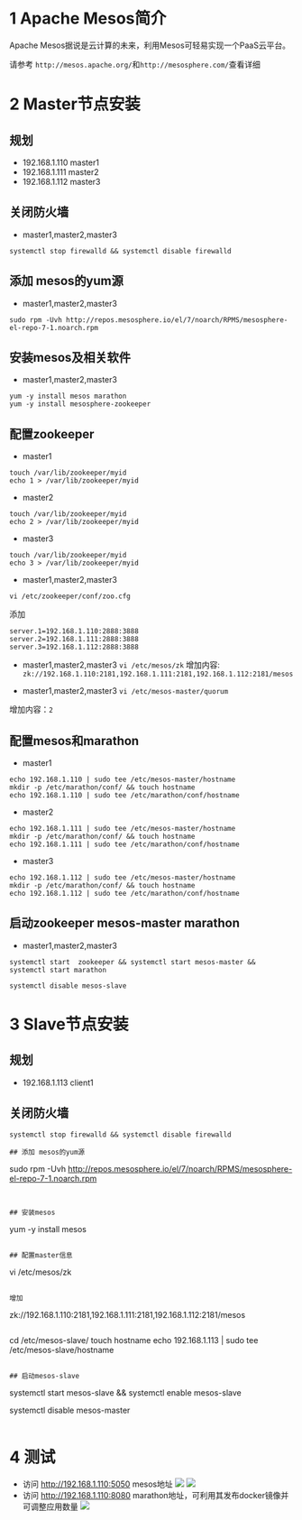 # 1 Apache Mesos简介

Apache Mesos据说是云计算的未来，利用Mesos可轻易实现一个PaaS云平台。

请参考 `http://mesos.apache.org/`和`http://mesosphere.com/`查看详细

# 2 Master节点安装

## 规划

- 192.168.1.110 master1
- 192.168.1.111 master2
- 192.168.1.112 master3

## 关闭防火墙

- master1,master2,master3
```
systemctl stop firewalld && systemctl disable firewalld
```

## 添加 mesos的yum源

- master1,master2,master3
```
sudo rpm -Uvh http://repos.mesosphere.io/el/7/noarch/RPMS/mesosphere-el-repo-7-1.noarch.rpm
```


## 安装mesos及相关软件

- master1,master2,master3
```
yum -y install mesos marathon
yum -y install mesosphere-zookeeper
```

## 配置zookeeper

- master1
```
touch /var/lib/zookeeper/myid
echo 1 > /var/lib/zookeeper/myid
```

- master2
```
touch /var/lib/zookeeper/myid
echo 2 > /var/lib/zookeeper/myid
```

- master3
```
touch /var/lib/zookeeper/myid
echo 3 > /var/lib/zookeeper/myid
```


- master1,master2,master3

`vi /etc/zookeeper/conf/zoo.cfg`

添加

```
server.1=192.168.1.110:2888:3888
server.2=192.168.1.111:2888:3888
server.3=192.168.1.112:2888:3888
```

- master1,master2,master3
`vi /etc/mesos/zk`
增加内容:
`zk://192.168.1.110:2181,192.168.1.111:2181,192.168.1.112:2181/mesos`

- master1,master2,master3
`vi /etc/mesos-master/quorum`

增加内容：`2`

## 配置mesos和marathon

- master1
```
echo 192.168.1.110 | sudo tee /etc/mesos-master/hostname
mkdir -p /etc/marathon/conf/ && touch hostname
echo 192.168.1.110 | sudo tee /etc/marathon/conf/hostname
```

- master2
```
echo 192.168.1.111 | sudo tee /etc/mesos-master/hostname
mkdir -p /etc/marathon/conf/ && touch hostname
echo 192.168.1.111 | sudo tee /etc/marathon/conf/hostname
```

- master3
```
echo 192.168.1.112 | sudo tee /etc/mesos-master/hostname
mkdir -p /etc/marathon/conf/ && touch hostname
echo 192.168.1.112 | sudo tee /etc/marathon/conf/hostname
```


## 启动zookeeper mesos-master marathon

- master1,master2,master3
```
systemctl start  zookeeper && systemctl start mesos-master && systemctl start marathon

systemctl disable mesos-slave
```



# 3 Slave节点安装

## 规划

- 192.168.1.113 client1

## 关闭防火墙

```
systemctl stop firewalld && systemctl disable firewalld

## 添加 mesos的yum源

```
sudo rpm -Uvh http://repos.mesosphere.io/el/7/noarch/RPMS/mesosphere-el-repo-7-1.noarch.rpm
```


## 安装mesos

```
yum -y install mesos
```

## 配置master信息

```
vi /etc/mesos/zk
```

增加

```
zk://192.168.1.110:2181,192.168.1.111:2181,192.168.1.112:2181/mesos
```

```
cd /etc/mesos-slave/
touch hostname
echo 192.168.1.113 | sudo tee /etc/mesos-slave/hostname
```

## 启动mesos-slave

```
systemctl start  mesos-slave  && systemctl enable  mesos-slave

systemctl disable mesos-master
```

```

# 4 测试

- 访问 http://192.168.1.110:5050 mesos地址
![](https://raw.githubusercontent.com/wiselyman/study/master/mesos/resources/11.jpg)
![](https://raw.githubusercontent.com/wiselyman/study/master/mesos/resources/12.jpg)
- 访问 http://192.168.1.110:8080 marathon地址，可利用其发布docker镜像并可调整应用数量
![](https://raw.githubusercontent.com/wiselyman/study/master/mesos/resources/13.jpg)





